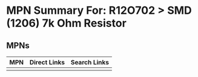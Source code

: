 



# MPN Summary For: R12O702 > SMD (1206) 7k Ohm Resistor

## MPNs
  

|MPN|Direct Links|Search Links|
| :--- | :--- | :--- |
||||
